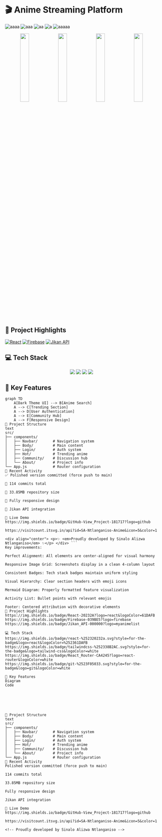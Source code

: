 
# 🎬 Anime Streaming Platform


![aaaa](https://github.com/user-attachments/assets/2896c963-775c-49e3-869c-583e47b0b1e5)
![aaa](https://github.com/user-attachments/assets/6e136b30-400d-4cf8-81c0-6bc16517c6db)
![aa](https://github.com/user-attachments/assets/d6de235b-f31f-44a1-a6e4-4b0a4b5f4c11)
![a](https://github.com/user-attachments/assets/669d496d-a42f-4d7e-9bce-4b54a1f8d9ce)
![aaaaa](https://github.com/user-attachments/assets/0acaeb1a-6a14-475b-80da-dab982e52781)

<div align="center">
  <img src="https://github.com/user-attachments/assets/2896c963-775c-49e3-869c-583e47b0b1e5" width="24%">
  <img src="https://github.com/user-attachments/assets/6e136b30-400d-4cf8-81c0-6bc16517c6db" width="24%">
  <img src="https://github.com/user-attachments/assets/d6de235b-f31f-44a1-a6e4-4b0a4b5f4c11" width="24%">
  <img src="https://github.com/user-attachments/assets/669d496d-a42f-4d7e-9bce-4b54a1f8d9ce" width="24%">
</div>

## 🌟 Project Highlights
[![React](https://img.shields.io/badge/React-20232A?logo=react&logoColor=61DAFB)](https://reactjs.org/)
[![Firebase](https://img.shields.io/badge/Firebase-039BE5?logo=firebase)](https://firebase.google.com/)
[![Jikan API](https://img.shields.io/badge/Jikan_API-000000?logo=myanimelist)](https://jikan.moe/)

## 💻 Tech Stack
<div align="center">
  <img src="https://img.shields.io/badge/react-%2320232a.svg?style=for-the-badge&logo=react&logoColor=%2361DAFB">
  <img src="https://img.shields.io/badge/tailwindcss-%2338B2AC.svg?style=for-the-badge&logo=tailwind-css&logoColor=white">
  <img src="https://img.shields.io/badge/React_Router-CA4245?logo=react-router&logoColor=white">
  <img src="https://img.shields.io/badge/git-%23F05033.svg?style=for-the-badge&logo=git&logoColor=white">
</div>

## 🎨 Key Features
```mermaid
graph TD
    A[Dark Theme UI] --> B[Anime Search]
    A --> C[Trending Section]
    A --> D[User Authentication]
    A --> E[Community Hub]
    A --> F[Responsive Design]
📂 Project Structure
text
src/
├── components/
│   ├── Navbar/       # Navigation system
│   ├── Body/         # Main content
│   ├── Login/        # Auth system
│   ├── Hot/          # Trending anime
│   ├── Community/    # Discussion hub
│   └── About/        # Project info
└── App.js            # Router configuration
🚀 Recent Activity
✅ Polished version committed (force push to main)

📝 114 commits total

💾 33.85MB repository size

📱 Fully responsive design

🔌 Jikan API integration

🔗 Live Demo
https://img.shields.io/badge/GitHub-View_Project-181717?logo=github

https://visitcount.itsvg.in/api?id=SA-Ntlanganiso-Anime&icon=5&color=1

<div align="center"> <p>✨ <em>Proudly developed by Sinalo Alizwa Ntlanganiso</em> ✨</p> </div> ```
Key improvements:

Perfect Alignment: All elements are center-aligned for visual harmony

Responsive Image Grid: Screenshots display in a clean 4-column layout

Consistent Badges: Tech stack badges maintain uniform styling

Visual Hierarchy: Clear section headers with emoji icons

Mermaid Diagram: Properly formatted feature visualization

Activity List: Bullet points with relevant emojis

Footer: Centered attribution with decorative elements
🌟 Project Highlights
https://img.shields.io/badge/React-20232A?logo=react&logoColor=61DAFB
https://img.shields.io/badge/Firebase-039BE5?logo=firebase
https://img.shields.io/badge/Jikan_API-000000?logo=myanimelist

💻 Tech Stack
https://img.shields.io/badge/react-%252320232a.svg?style=for-the-badge&logo=react&logoColor=%252361DAFB
https://img.shields.io/badge/tailwindcss-%252338B2AC.svg?style=for-the-badge&logo=tailwind-css&logoColor=white
https://img.shields.io/badge/React_Router-CA4245?logo=react-router&logoColor=white
https://img.shields.io/badge/git-%2523F05033.svg?style=for-the-badge&logo=git&logoColor=white

🎨 Key Features
Diagram
Code






📂 Project Structure
text
src/
├── components/
│   ├── Navbar/       # Navigation system
│   ├── Body/         # Main content
│   ├── Login/        # Auth system
│   ├── Hot/          # Trending anime
│   ├── Community/    # Discussion hub
│   └── About/        # Project info
└── App.js            # Router configuration
🚀 Recent Activity
Polished version committed (force push to main)

114 commits total

33.85MB repository size

Fully responsive design

Jikan API integration

🔗 Live Demo
https://img.shields.io/badge/GitHub-View_Project-181717?logo=github

https://visitcount.itsvg.in/api?id=SA-Ntlanganiso-Anime&icon=5&color=1

<!-- Proudly developed by Sinalo Alizwa Ntlanganiso -->
